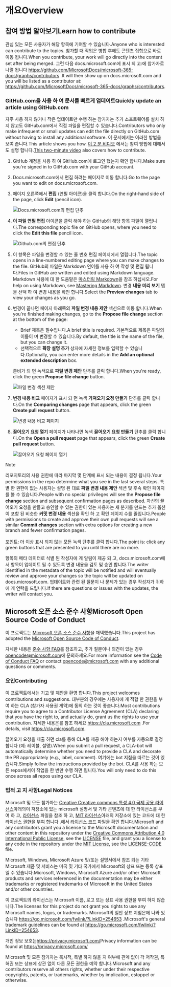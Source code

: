 # <a name="overview"></a><span data-ttu-id="1717f-101">개요</span><span class="sxs-lookup"><span data-stu-id="1717f-101">Overview</span></span>

## <a name="learn-how-to-contribute"></a><span data-ttu-id="1717f-102">참여 방법 알아보기</span><span class="sxs-lookup"><span data-stu-id="1717f-102">Learn how to contribute</span></span>

<span data-ttu-id="1717f-103">관심 있는 모든 사용자가 해당 항목에 기여할 수 있습니다.</span><span class="sxs-lookup"><span data-stu-id="1717f-103">Anyone who is interested can contribute to the topics.</span></span> <span data-ttu-id="1717f-104">참가할 때 작업은 병합 후에도 콘텐츠 집합으로 바로 이동 됩니다.</span><span class="sxs-lookup"><span data-stu-id="1717f-104">When you contribute, your work will go directly into the content set after being merged.</span></span> <span data-ttu-id="1717f-105">그런 다음 docs.microsoft.com에 표시 되 고:에 참가자로 나열 됩니다 <https://github.com/MicrosoftDocs/microsoft-365-docs/graphs/contributors> .</span><span class="sxs-lookup"><span data-stu-id="1717f-105">It will then show up on docs.microsoft.com and you will be listed as a contributor at: <https://github.com/MicrosoftDocs/microsoft-365-docs/graphs/contributors>.</span></span>

### <a name="quickly-update-an-article-using-githubcom"></a><span data-ttu-id="1717f-106">GitHub.com을 사용 하 여 문서를 빠르게 업데이트</span><span class="sxs-lookup"><span data-stu-id="1717f-106">Quickly update an article using GitHub.com</span></span>

<span data-ttu-id="1717f-107">자주 사용 하지 않거나 작은 업데이트만 수행 하는 참가자는 추가 소프트웨어를 설치 하지 않고도 GitHub.com에서 직접 파일을 편집할 수 있습니다.</span><span class="sxs-lookup"><span data-stu-id="1717f-107">Contributors who only make infrequent or small updates can edit the file directly on GitHub.com without having to install any additional software.</span></span> <span data-ttu-id="1717f-108">이 문서에서는 이러한 방법을 보여 줍니다.</span><span class="sxs-lookup"><span data-stu-id="1717f-108">This article shows you how.</span></span> <span data-ttu-id="1717f-109">[이 2 분 비디오](https://www.microsoft.com/videoplayer/embed/RE1XQTG) 에서는 참여 방법에 대해서도 설명 합니다.</span><span class="sxs-lookup"><span data-stu-id="1717f-109">[This two-minute video](https://www.microsoft.com/videoplayer/embed/RE1XQTG) also covers how to contribute.</span></span>

1. <span data-ttu-id="1717f-110">GitHub 계정을 사용 하 여 GitHub.com에 로그인 했는지 확인 합니다.</span><span class="sxs-lookup"><span data-stu-id="1717f-110">Make sure you're signed in to GitHub.com with your GitHub account.</span></span>
2. <span data-ttu-id="1717f-111">Docs.microsoft.com에서 편집 하려는 페이지로 이동 합니다.</span><span class="sxs-lookup"><span data-stu-id="1717f-111">Go to the page you want to edit on docs.microsoft.com.</span></span>
3. <span data-ttu-id="1717f-112">페이지 오른쪽에서 **편집** (연필 아이콘)을 클릭 합니다.</span><span class="sxs-lookup"><span data-stu-id="1717f-112">On the right-hand side of the page, click **Edit** (pencil icon).</span></span>

   ![Docs.microsoft.com의 편집 단추](microsoft-365/media/quick-update-edit.png)

4. <span data-ttu-id="1717f-114">**이 파일 연필 편집** 아이콘을 클릭 해야 하는 GitHub의 해당 항목 파일이 열립니다.</span><span class="sxs-lookup"><span data-stu-id="1717f-114">The corresponding topic file on GitHub opens, where you need to click the **Edit this file** pencil icon.</span></span>

   ![Github.com의 편집 단추](microsoft-365/media/quick-update-github.png)

5. <span data-ttu-id="1717f-116">이 항목은 파일을 변경할 수 있는 줄 번호 편집 페이지에서 열립니다.</span><span class="sxs-lookup"><span data-stu-id="1717f-116">The topic opens in a line-numbered editing page where you can make changes to the file.</span></span> <span data-ttu-id="1717f-117">GitHub의 파일은 Markdown 언어를 사용 하 여 작성 및 편집 됩니다.</span><span class="sxs-lookup"><span data-stu-id="1717f-117">Files in GitHub are written and edited using Markdown language.</span></span> <span data-ttu-id="1717f-118">Markdown 사용에 대 한 도움말은 [마스터링 Markdown](https://guides.github.com/features/mastering-markdown/)을 참조 하십시오.</span><span class="sxs-lookup"><span data-stu-id="1717f-118">For help on using Markdown, see [Mastering Markdown](https://guides.github.com/features/mastering-markdown/).</span></span> <span data-ttu-id="1717f-119">변경 **내용 미리 보기** 탭을 선택 하 여 변경 내용을 확인 합니다.</span><span class="sxs-lookup"><span data-stu-id="1717f-119">Select the **Preview changes** tab to view your changes as you go.</span></span>

6. <span data-ttu-id="1717f-120">변경이 끝나면 페이지 아래쪽의 **파일 변경 내용 제안** 섹션으로 이동 합니다.</span><span class="sxs-lookup"><span data-stu-id="1717f-120">When you're finished making changes, go to the **Propose file change** section at the bottom of the page:</span></span>

   - <span data-ttu-id="1717f-121">Brief 제목은 필수입니다.</span><span class="sxs-lookup"><span data-stu-id="1717f-121">A brief title is required.</span></span> <span data-ttu-id="1717f-122">기본적으로 제목은 파일의 이름이 며 변경할 수 있습니다.</span><span class="sxs-lookup"><span data-stu-id="1717f-122">By default, the title is the name of the file, but you can change it.</span></span>
   - <span data-ttu-id="1717f-123">선택적으로 **확장 설명 추가** 상자에 자세한 정보를 입력할 수 있습니다.</span><span class="sxs-lookup"><span data-stu-id="1717f-123">Optionally, you can enter more details in the **Add an optional extended description** box.</span></span>

   <span data-ttu-id="1717f-124">준비가 되 면 녹색으로 **파일 변경 제안** 단추를 클릭 합니다.</span><span class="sxs-lookup"><span data-stu-id="1717f-124">When you're ready, click the green **Propose file change** button.</span></span>

   ![파일 변경 섹션 제안](microsoft-365/media/propose-file-change.png)

7. <span data-ttu-id="1717f-126">**변경 내용 비교** 페이지가 표시 되 면 녹색 **가져오기 요청 만들기** 단추를 클릭 합니다.</span><span class="sxs-lookup"><span data-stu-id="1717f-126">On the **Comparing changes** page that appears, click the green **Create pull request** button.</span></span>

   ![변경 내용 비교 페이지](microsoft-365/media/comparing-changes-page.png)

8. <span data-ttu-id="1717f-128">**끌어오기 요청 열기** 페이지가 나타나면 녹색 **끌어오기 요청 만들기** 단추를 클릭 합니다.</span><span class="sxs-lookup"><span data-stu-id="1717f-128">On the **Open a pull request** page that appears, click the green **Create pull request** button.</span></span>

   ![끌어오기 요청 페이지 열기](microsoft-365/media/open-a-pull-request-page.png)

> [!NOTE]
> <span data-ttu-id="1717f-130">리포지토리의 사용 권한에 따라 마지막 몇 단계에 표시 되는 내용이 결정 됩니다.</span><span class="sxs-lookup"><span data-stu-id="1717f-130">Your permissions in the repo determine what you see in the last several steps.</span></span> <span data-ttu-id="1717f-131">특별 한 권한이 없는 사용자는 설명 된 대로 **파일 변경 내용 제안** 섹션 및 후속 확인 페이지를 볼 수 있습니다.</span><span class="sxs-lookup"><span data-stu-id="1717f-131">People with no special privileges will see the **Propose file change** section and subsequent confirmation pages as described.</span></span> <span data-ttu-id="1717f-132">자신의 끌어오기 요청을 만들고 승인할 수 있는 권한이 있는 사용자는 새 분기를 만드는 추가 옵션이 포함 된 비슷한 **커밋 변경 내용** 섹션을 확인 하 고 확인 페이지 수를 줄입니다.</span><span class="sxs-lookup"><span data-stu-id="1717f-132">People with permissions to create and approve their own pull requests will see a similar **Commit changes** section with extra options for creating a new branch and fewer confirmation pages.</span></span><br/><br/><span data-ttu-id="1717f-133">포인트: 더 이상 표시 되지 않는 모든 녹색 단추를 클릭 합니다.</span><span class="sxs-lookup"><span data-stu-id="1717f-133">The point is: click any green buttons that are presented to you until there are no more.</span></span>

<span data-ttu-id="1717f-134">항목의 메타 데이터로 식별 된 작성자에 게 알림이 제공 되 고, docs.microsoft.com에서 항목이 업데이트 될 수 있도록 변경 내용을 검토 및 승인 합니다.</span><span class="sxs-lookup"><span data-stu-id="1717f-134">The writer identified in the metadata of the topic will be notified and will eventually review and approve your changes so the topic will be updated on docs.microsoft.com.</span></span> <span data-ttu-id="1717f-135">업데이트와 관련 된 질문이 나 문제가 있는 경우 작성자가 귀하에 게 연락을 드립니다.</span><span class="sxs-lookup"><span data-stu-id="1717f-135">If there are questions or issues with the updates, the writer will contact you.</span></span>

## <a name="microsoft-open-source-code-of-conduct"></a><span data-ttu-id="1717f-136">Microsoft 오픈 소스 준수 사항</span><span class="sxs-lookup"><span data-stu-id="1717f-136">Microsoft Open Source Code of Conduct</span></span>

<span data-ttu-id="1717f-137">이 프로젝트는 [Microsoft 오픈 소스 준수 사항](https://opensource.microsoft.com/codeofconduct/)을 채택했습니다.</span><span class="sxs-lookup"><span data-stu-id="1717f-137">This project has adopted the [Microsoft Open Source Code of Conduct](https://opensource.microsoft.com/codeofconduct/).</span></span>

<span data-ttu-id="1717f-138">자세한 내용은 [준수 사항 FAQ](https://opensource.microsoft.com/codeofconduct/faq/)를 참조하고, 추가 질문이나 의견이 있는 경우 [opencode@microsoft.com](mailto:opencode@microsoft.com)에 문의하세요.</span><span class="sxs-lookup"><span data-stu-id="1717f-138">For more information see the [Code of Conduct FAQ](https://opensource.microsoft.com/codeofconduct/faq/) or contact [opencode@microsoft.com](mailto:opencode@microsoft.com) with any additional questions or comments.</span></span>

### <a name="contributing"></a><span data-ttu-id="1717f-139">요인</span><span class="sxs-lookup"><span data-stu-id="1717f-139">Contributing</span></span>

<span data-ttu-id="1717f-140">이 프로젝트에서는 기고 및 제안을 환영 합니다.</span><span class="sxs-lookup"><span data-stu-id="1717f-140">This project welcomes contributions and suggestions.</span></span>  <span data-ttu-id="1717f-141">대부분의 경우에는 사용자에 게 적합 한 권한을 부여 하는 CLA (참가자 사용권 계약)에 동의 하는 것이 좋습니다.</span><span class="sxs-lookup"><span data-stu-id="1717f-141">Most contributions require you to agree to a Contributor License Agreement (CLA) declaring that you have the right to, and actually do, grant us the rights to use your contribution.</span></span> <span data-ttu-id="1717f-142">자세한 내용은를 참조 하세요 <https://cla.microsoft.com> .</span><span class="sxs-lookup"><span data-stu-id="1717f-142">For details, visit <https://cla.microsoft.com>.</span></span>

<span data-ttu-id="1717f-143">끌어오기 요청을 제출 하면 cla를 통해 CLA를 제공 해야 하는지 여부를 자동으로 결정 합니다 (예: 레이블, 설명).</span><span class="sxs-lookup"><span data-stu-id="1717f-143">When you submit a pull request, a CLA-bot will automatically determine whether you need to provide a CLA and decorate the PR appropriately (e.g., label, comment).</span></span> <span data-ttu-id="1717f-144">여기에는 bot 지침을 따르는 것이 있습니다.</span><span class="sxs-lookup"><span data-stu-id="1717f-144">Simply follow the instructions provided by the bot.</span></span> <span data-ttu-id="1717f-145">CLA를 사용 하는 모든 repos에서이 작업을 한 번만 수행 하면 됩니다.</span><span class="sxs-lookup"><span data-stu-id="1717f-145">You will only need to do this once across all repos using our CLA.</span></span>

### <a name="legal-notices"></a><span data-ttu-id="1717f-146">법적 고 지 사항</span><span class="sxs-lookup"><span data-stu-id="1717f-146">Legal Notices</span></span>

<span data-ttu-id="1717f-147">Microsoft 및 모든 참가자는 [Creative Creative commons 특성 4.0 국제 공용 라이선스](https://creativecommons.org/licenses/by/4.0/legalcode)아래의이 저장소에 있는 microsoft 설명서 및 기타 콘텐츠에 대 한 라이선스를 부여 하 고, [라이선스](LICENSE) 파일을 참조 하 고, [MIT 라이선스](https://opensource.org/licenses/MIT)아래의 저장소에 있는 코드에 대 한 라이선스 권한을 부여 합니다 .에서 [라이선스 코드](LICENSE-CODE) 파일을 확인 합니다.</span><span class="sxs-lookup"><span data-stu-id="1717f-147">Microsoft and any contributors grant you a license to the Microsoft documentation and other content in this repository under the [Creative Commons Attribution 4.0 International Public License](https://creativecommons.org/licenses/by/4.0/legalcode), see the [LICENSE](LICENSE) file, and grant you a license to any code in the repository under the [MIT License](https://opensource.org/licenses/MIT), see the [LICENSE-CODE](LICENSE-CODE) file.</span></span>

<span data-ttu-id="1717f-148">Microsoft, Windows, Microsoft Azure 및/또는 설명서에서 참조 되는 기타 Microsoft 제품 및 서비스는 미국 및 기타 국가에서 Microsoft의 상표 또는 등록 상표 일 수 있습니다.</span><span class="sxs-lookup"><span data-stu-id="1717f-148">Microsoft, Windows, Microsoft Azure and/or other Microsoft products and services referenced in the documentation may be either trademarks or registered trademarks of Microsoft in the United States and/or other countries.</span></span>

<span data-ttu-id="1717f-149">이 프로젝트의 라이선스는 Microsoft 이름, 로고 또는 상표 사용 권한을 부여 하지 않습니다.</span><span class="sxs-lookup"><span data-stu-id="1717f-149">The licenses for this project do not grant you rights to use any Microsoft names, logos, or trademarks.</span></span> <span data-ttu-id="1717f-150">Microsoft의 일반 상표 지침은에 나와 있습니다 <https://go.microsoft.com/fwlink/?LinkID=254653> .</span><span class="sxs-lookup"><span data-stu-id="1717f-150">Microsoft's general trademark guidelines can be found at <https://go.microsoft.com/fwlink/?LinkID=254653>.</span></span>

<span data-ttu-id="1717f-151">개인 정보 보호는<https://privacy.microsoft.com/></span><span class="sxs-lookup"><span data-stu-id="1717f-151">Privacy information can be found at <https://privacy.microsoft.com/></span></span>

<span data-ttu-id="1717f-152">Microsoft 및 모든 참가자는 묵시적, 특별 하지 않을 지 여부에 관계 없이 각 저작권, 특허권 또는 상표에 상관 없이 다른 모든 권한을 예약 합니다.</span><span class="sxs-lookup"><span data-stu-id="1717f-152">Microsoft and any contributors reserve all others rights, whether under their respective copyrights, patents, or trademarks, whether by implication, estoppel or otherwise.</span></span>
